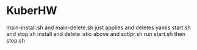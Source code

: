 # KuberHW

main-install.sh and main-delete.sh just applies and deletes yamls
start.sh and stop.sh install and delete istio above
and sctipr.sh run start.sh then stop.sh
